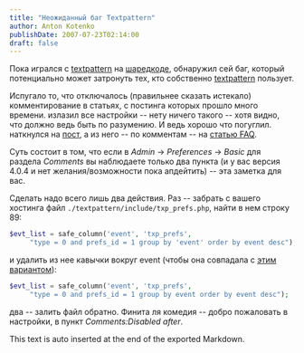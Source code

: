 ```yaml
---
title: "Неожиданный баг Textpattern"
author: Anton Kotenko
publishDate: 2007-07-23T02:14:00
draft: false
---
```


Пока игрался с [textpattern](http://textpattern.org/) на [шаредкоде](http://sharedcode.info/), обнаружил сей баг, который потенциально может затронуть тех, кто собственно [textpattern](http://textpattern.org/) пользует.

Испугало то, что отключалось (правильнее сказать истекало) комментирование в статьях, с постинга которых прошло много времени. излазил все настройки -- нету ничего такого -- хотя видно, что должно ведь быть по разумению. И ведь хорошо что погуглил. наткнулся на [пост](http://hari.literaryforums.org/2007/04/22/textpattern-review/), а из него -- по комментам -- на [статью FAQ](http://textpattern.com/faq/257/comment-preferences-are-missing).

Суть состоит в том, что если в _Admin_ -&gt; _Preferences_ -&gt; _Basic_ для раздела _Comments_ вы наблюдаете только два пункта (и у вас версия 4.0.4 и нет желания/возможности пока апдейтить) -- эта заметка для вас.

Сделать надо всего лишь два действия. Раз -- забрать с вашего хостинга файл `./textpattern/include/txp_prefs.php`, найти в нем строку 89:

```php
$evt_list = safe_column('event', 'txp_prefs',
     "type = 0 and prefs_id = 1 group by 'event' order by event desc");
```

и удалить из нее кавычки вокруг event (чтобы она совпадала с [этим вариантом](http://dev.textpattern.com/browser/development/4.0/textpattern/include/txp_prefs.php?rev=2156#L89)):

```php
$evt_list = safe_column('event', 'txp_prefs',
     "type = 0 and prefs_id = 1 group by event order by event desc");
```

два -- залить файл обратно. Финита ля комедия -- добро пожаловать в настройки, в пункт _Comments:Disabled after_.


This text is auto inserted at the end of the exported Markdown.
